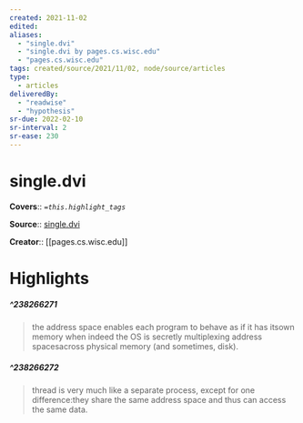 ```yaml
---
created: 2021-11-02
edited: 
aliases:
  - "single.dvi"
  - "single.dvi by pages.cs.wisc.edu"
  - "pages.cs.wisc.edu"
tags: created/source/2021/11/02, node/source/articles
type:
  - articles
deliveredBy:
  - "readwise"
  - "hypothesis"
sr-due: 2022-02-10
sr-interval: 2
sr-ease: 230
---
```

# single.dvi

**Covers**:: 
*`=this.highlight_tags`*

**Source**:: [single.dvi](https://pages.cs.wisc.edu/~remzi/OSTEP/threads-intro.pdf)

**Creator**:: [[pages.cs.wisc.edu]]

# Highlights
##### ^238266271
  
> the address space enables each program to behave as if it has itsown memory when indeed the OS is secretly multiplexing address spacesacross physical memory (and sometimes, disk). 

##### ^238266272
  
> thread is very much like a separate process, except for one difference:they share the same address space and thus can access the same data. 

